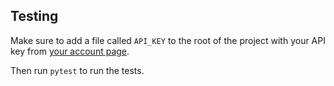 ## Testing

Make sure to add a file called `API_KEY` to the root of the project with your API key from 
[your account page](https://the-one-api.dev/account).

Then run `pytest` to run the tests.